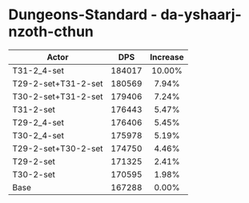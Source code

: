 # Dungeons-Standard - da-yshaarj-nzoth-cthun
| Actor | DPS | Increase |
|---|:---:|:---:|
|T31-2_4-set|184017|10.00%|
|T29-2-set+T31-2-set|180569|7.94%|
|T30-2-set+T31-2-set|179406|7.24%|
|T31-2-set|176443|5.47%|
|T29-2_4-set|176406|5.45%|
|T30-2_4-set|175978|5.19%|
|T29-2-set+T30-2-set|174750|4.46%|
|T29-2-set|171325|2.41%|
|T30-2-set|170595|1.98%|
|Base|167288|0.00%|
